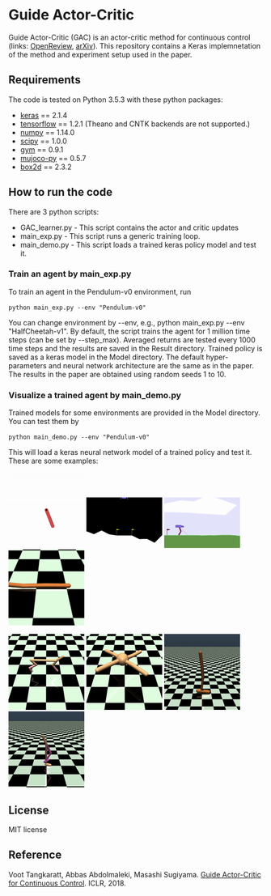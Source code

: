 # Guide Actor-Critic
Guide Actor-Critic (GAC) is an actor-critic method for continuous control (links: [OpenReview](https://openreview.net/forum?id=BJk59JZ0b), [arXiv](https://arxiv.org/abs/1705.07606v2)).
This repository contains a Keras implemnetation of the method and experiment setup used in the paper.

## Requirements
The code is tested on Python 3.5.3 with these python packages:
* [keras](https://keras.io/) == 2.1.4
* [tensorflow](https://github.com/tensorflow/tensorflow) == 1.2.1 (Theano and CNTK backends are not supported.)
* [numpy](http://www.numpy.org/) == 1.14.0
* [scipy](https://www.scipy.org/) == 1.0.0
* [gym](https://github.com/openai/gym) == 0.9.1
* [mujoco-py](https://github.com/openai/mujoco-py) == 0.5.7
* [box2d](https://github.com/pybox2d/pybox2d) == 2.3.2

## How to run the code
There are 3 python scripts:
* GAC_learner.py - This script contains the actor and critic updates
* main_exp.py - This script runs a generic training loop.
* main_demo.py - This script loads a trained keras policy model and test it.

### Train an agent by main_exp.py
To train an agent in the Pendulum-v0 environment, run
```
python main_exp.py --env "Pendulum-v0"
```
You can change environment by --env, e.g., python main_exp.py --env "HalfCheetah-v1".
By default, the script trains the agent for 1 million time steps (can be set by --step_max). 
Averaged returns are tested every 1000 time steps and the results are saved in the Result directory. 
Trained policy is saved as a keras model in the Model directory.
The default hyper-parameters and neural network architecture are the same as in the paper.
The results in the paper are obtained using random seeds 1 to 10.

### Visualize a trained agent by main_demo.py
Trained models for some environments are provided in the Model directory.
You can test them by 
```
python main_demo.py --env "Pendulum-v0"
```
This will load a keras neural network model of a trained policy and test it. 
These are some examples:

![](Video/gif/Pendulum-v0.gif "Pendulum")
![](Video/gif/LunarLanderContinuous-v2.gif "LunarLander")
![](Video/gif/BipedalWalker-v2.gif "Bipedal")
![](Video/gif/Swimmer-v1.gif "Swimmer")

![](Video/gif/HalfCheetah-v1.gif "HalfCheetah")
![](Video/gif/Ant-v1.gif "Ant")
![](Video/gif/Hopper-v1.gif "Hopper")
![](Video/gif/Walker2d-v1.gif "Walker")

## License
MIT license

## Reference
Voot Tangkaratt, Abbas Abdolmaleki, Masashi Sugiyama. [Guide Actor-Critic for Continuous Control](https://openreview.net/forum?id=BJk59JZ0b). ICLR, 2018. 
